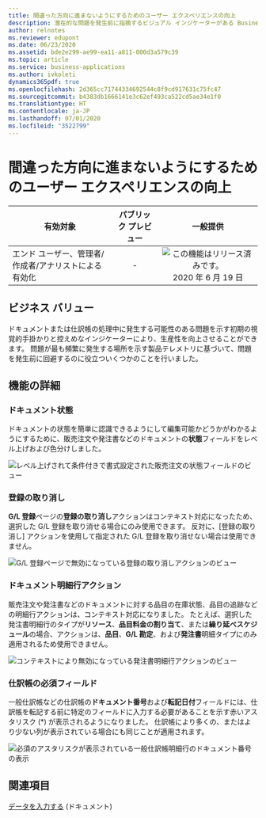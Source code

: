 ```yaml
---
title: 間違った方向に進まないようにするためのユーザー エクスペリエンスの向上
description: 潜在的な問題を発生前に指摘するビジュアル インジケーターがある Business Central を使用できるようになりました。
author: relnotes
ms.reviewer: edupont
ms.date: 06/23/2020
ms.assetid: bde2e299-ae99-ea11-a811-000d3a579c39
ms.topic: article
ms.service: business-applications
ms.author: ivkoleti
dynamics365pdf: true
ms.openlocfilehash: 2d365cc71744334692544c8f9cd917631c75fc47
ms.sourcegitcommit: b4383db1666141e3c62ef493ca522cd5ae34e1f0
ms.translationtype: HT
ms.contentlocale: ja-JP
ms.lasthandoff: 07/01/2020
ms.locfileid: "3522799"
---
```

# <a name="improved-user-experience-to-keep-things-from-going-wrong"></a>間違った方向に進まないようにするためのユーザー エクスペリエンスの向上


| 有効対象    |  パブリック プレビュー | 一般提供 | 
| ---------- | :----------: |:----------: |
|エンド ユーザー、管理者/作成者/アナリストによる有効化|-| ![この機能はリリース済みです。](/dynamics365-release-plan/media/green-checkmark.png "この機能はリリース済みです。") 2020 年 6 月 19 日|


## <a name="business-value"></a>ビジネス バリュー
<!-- bv start -->
ドキュメントまたは仕訳帳の処理中に発生する可能性のある問題を示す初期の視覚的手掛かりと控えめなインジケーターにより、生産性を向上させることができます。 問題が最も頻繁に発生する場所を示す製品テレメトリに基づいて、問題を発生前に回避するのに役立ついくつかのことを行いました。
<!-- bv end -->



## <a name="feature-details"></a>機能の詳細
<!--feature detail start -->
### <a name="document-status"></a>ドキュメント状態

ドキュメントの状態を簡単に認識できるようにして編集可能かどうかがわかるようにするために、販売注文や発注書などのドキュメントの**状態**フィールドをレベル上げおよび色分けしました。  

![レベル上げされて条件付きで書式設定された販売注文の状態フィールドのビュー](media/document-status.png "レベル上げされて条件付きで書式設定された販売注文の状態フィールドのビュー")

### <a name="reverse-register"></a>登録の取り消し

**G/L 登録**ページの**登録の取り消し**アクションはコンテキスト対応になったため、選択した G/L 登録を取り消せる場合にのみ使用できます。 反対に、[登録の取り消し] アクションを使用して指定された G/L 登録を取り消せない場合は使用できません。 

![G/L 登録ページで無効になっている登録の取り消しアクションのビュー](media/reverse-register.png "G/L 登録ページで無効になっている登録の取り消しアクションのビュー")

### <a name="document-line-actions"></a>ドキュメント明細行アクション

販売注文や発注書などのドキュメントに対する品目の在庫状態、品目の追跡などの明細行アクションは、コンテキスト対応になりました。 たとえば、選択した発注書明細行のタイプが**リソース**、**品目料金の割り当て**、または**繰り延べスケジュール**の場合、アクションは、**品目**、**G/L 勘定**、および**発注書**明細タイプにのみ適用されるため使用できません。 

![コンテキストにより無効になっている発注書明細行アクションのビュー](media/document-line-actions.png "コンテキストにより無効になっている発注書明細行アクションのビュー")

### <a name="mandatory-fields-on-journals"></a>仕訳帳の必須フィールド

一般仕訳帳などの仕訳帳の**ドキュメント番号**および**転記日付**フィールドには、仕訳帳を転記する前に特定のフィールドに入力する必要があることを示す赤いアスタリスク (\*) が表示されるようになりました。 仕訳帳により多くの、またはより少ない列が表示されている場合にも同じことが適用されます。 

![必須のアスタリスクが表示されている一般仕訳帳明細行のドキュメント番号の表示](media/mandatory-field-journal.png "必須のアスタリスクが表示されている一般仕訳帳明細行のドキュメント番号の表示")
<!--feature detail end -->










## <a name="see-also"></a>関連項目

<!--docs start-->
[データを入力する](https://docs.microsoft.com/dynamics365/business-central/ui-enter-data) (ドキュメント)
<!--docs end-->
